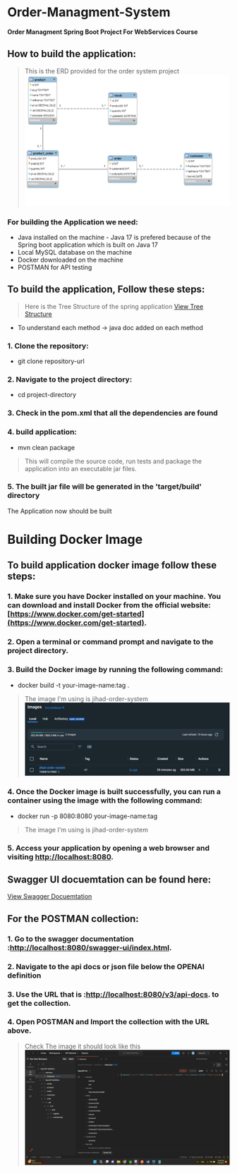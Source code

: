 # Order-Managment-System
**Order Managment Spring Boot Project For WebServices Course**
## How to build the application:
> This is the ERD provided for the order system project
![Image Description](./ERD-Assigment2.png)
### For building the Application we need:
- Java installed on the machine - Java 17 is prefered because of the Spring boot application which is built on Java 17
- Local MySQL database on the machine
- Docker downloaded on the machine
- POSTMAN for API testing
## To build the application, Follow these steps:
> Here is the Tree Structure of the spring application [View Tree Structure](./TreeStructre.txt)
- To understand each method -> java doc added on each method
### 1. Clone the repository: 
- git clone repository-url
### 2. Navigate to the project directory: 
- cd project-directory
### 3. Check in the pom.xml that all the dependencies are found
### 4. build application:
- mvn clean package
> This will compile the source code, run tests and package the application into an executable jar files.
### 5. The built jar file will be generated in the 'target/build' directory
The Application now should be built
# Building Docker Image
## To build application docker image follow these steps:
### 1. Make sure you have Docker installed on your machine. You can download and install Docker from the official website: [https://www.docker.com/get-started](https://www.docker.com/get-started).
### 2. Open a terminal or command prompt and navigate to the project directory.
### 3. Build the Docker image by running the following command:
- docker build -t your-image-name:tag .
> The image I'm using is jihad-order-system
![Image Description](./docker.png)
### 4. Once the Docker image is built successfully, you can run a container using the image with the following command:
- docker run -p 8080:8080 your-image-name:tag
> The image I'm using is jihad-order-system
### 5. Access your application by opening a web browser and visiting [http://localhost:8080](http://localhost:8080).
## Swagger UI docuemtation can be found here:
[View Swagger Docuemtation](./Swagger%20UI%20-%20PDF.pdf)
## For the POSTMAN collection:
### 1. Go to the swagger documentation :[http://localhost:8080/swagger-ui/index.html](http://localhost:8080/swagger-ui/index.html).
### 2. Navigate to the api docs or json file below the OPENAI definition
### 3. Use the URL that is :[http://localhost:8080/v3/api-docs](http://localhost:8080/v3/api-docs). to get the collection.
### 4. Open POSTMAN and Import the collection with the URL above.
> Check The image it should look like this
![Image Description](./postman-collection.png)
